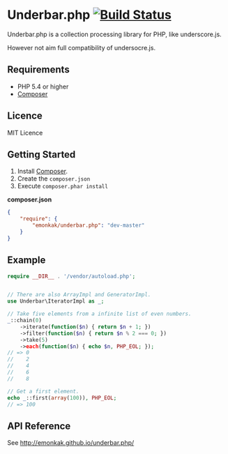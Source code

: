 # Underbar.php [![Build Status](https://travis-ci.org/emonkak/underbar.php.png)](https://travis-ci.org/emonkak/underbar.php)

Underbar.php is a collection processing library for PHP, like underscore.js.

However not aim full compatibility of undersocre.js.

## Requirements

- PHP 5.4 or higher
- [Composer](http://getcomposer.org/)

## Licence

MIT Licence

## Getting Started

1. Install [Composer](http://getcomposer.org/).
2. Create the `composer.json`
3. Execute `composer.phar install`

**composer.json**

```json
{
    "require": {
        "emonkak/underbar.php": "dev-master"
    }
}
```

## Example

```php
require __DIR__ . '/vendor/autoload.php';


// There are also ArrayImpl and GeneratorImpl.
use Underbar\IteratorImpl as _;

// Take five elements from a infinite list of even numbers.
_::chain(0)
    ->iterate(function($n) { return $n + 1; })
    ->filter(function($n) { return $n % 2 === 0; })
    ->take(5)
    ->each(function($n) { echo $n, PHP_EOL; });
// => 0
//    2
//    4
//    6
//    8

// Get a first element.
echo _::first(array(100)), PHP_EOL;
// => 100
```

## API Reference

See http://emonkak.github.io/underbar.php/
